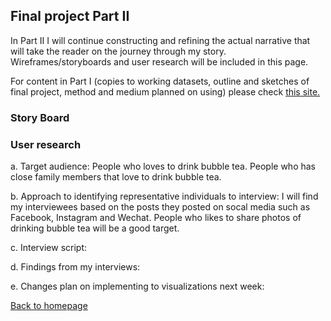 ## Final project Part II

In Part II I will continue constructing and refining the actual narrative that will take the reader on the journey through my story. <br>
Wireframes/storyboards and user research will be included in this page. 

For content in Part I (copies to working datasets, outline and sketches of final project, method and medium planned on using) please check [this site.](/final_project_part1_xiaoye.md)


### Story Board

### User research
a. Target audience:
People who loves to drink bubble tea.
People who has close family members that love to drink bubble tea.

b. Approach to identifying representative individuals to interview:
I will find my interviewees based on the posts they posted on socal media such as Facebook, Instagram and Wechat.
People who likes to share photos of drinking bubble tea will be a good target.

c. Interview script:


d. Findings from my interviews:


e. Changes plan on implementing to visualizations next week: 


[Back to homepage](/README.md)
